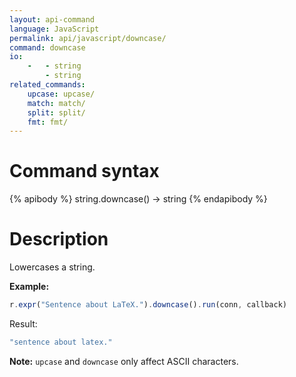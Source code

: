 ```yaml
---
layout: api-command
language: JavaScript
permalink: api/javascript/downcase/
command: downcase
io:
    -   - string
        - string
related_commands:
    upcase: upcase/
    match: match/
    split: split/
    fmt: fmt/
---
```


# Command syntax #

{% apibody %}
string.downcase() &rarr; string
{% endapibody %}

# Description #

Lowercases a string.

__Example:__

```js
r.expr("Sentence about LaTeX.").downcase().run(conn, callback)
```

Result:

```js
"sentence about latex."
```

__Note:__ `upcase` and `downcase` only affect ASCII characters.

